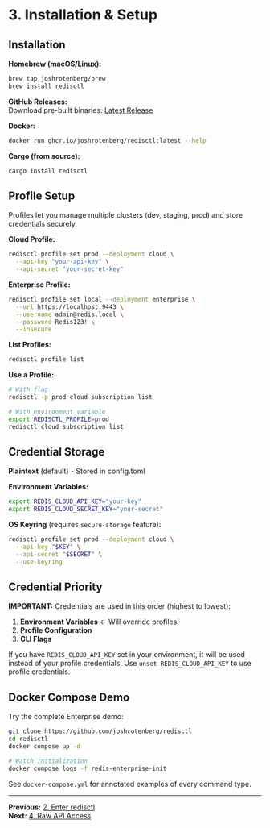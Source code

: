 # 3. Installation & Setup

## Installation

**Homebrew (macOS/Linux):**
```bash
brew tap joshrotenberg/brew
brew install redisctl
```

**GitHub Releases:**  
Download pre-built binaries: [Latest Release](https://github.com/joshrotenberg/redisctl/releases)

**Docker:**
```bash
docker run ghcr.io/joshrotenberg/redisctl:latest --help
```

**Cargo (from source):**
```bash
cargo install redisctl
```

## Profile Setup

Profiles let you manage multiple clusters (dev, staging, prod) and store credentials securely.

**Cloud Profile:**
```bash
redisctl profile set prod --deployment cloud \
  --api-key "your-api-key" \
  --api-secret "your-secret-key"
```

**Enterprise Profile:**
```bash
redisctl profile set local --deployment enterprise \
  --url https://localhost:9443 \
  --username admin@redis.local \
  --password Redis123! \
  --insecure
```

**List Profiles:**
```bash
redisctl profile list
```

**Use a Profile:**
```bash
# With flag
redisctl -p prod cloud subscription list

# With environment variable
export REDISCTL_PROFILE=prod
redisctl cloud subscription list
```

## Credential Storage

**Plaintext** (default) - Stored in config.toml

**Environment Variables:**
```bash
export REDIS_CLOUD_API_KEY="your-key"
export REDIS_CLOUD_SECRET_KEY="your-secret"
```

**OS Keyring** (requires `secure-storage` feature):
```bash
redisctl profile set prod --deployment cloud \
  --api-key "$KEY" \
  --api-secret "$SECRET" \
  --use-keyring
```

## Credential Priority

**IMPORTANT:** Credentials are used in this order (highest to lowest):

1. **Environment Variables** ← Will override profiles!
2. **Profile Configuration**
3. **CLI Flags**

If you have `REDIS_CLOUD_API_KEY` set in your environment, it will be used instead of your profile credentials. Use `unset REDIS_CLOUD_API_KEY` to use profile credentials.

## Docker Compose Demo

Try the complete Enterprise demo:

```bash
git clone https://github.com/joshrotenberg/redisctl
cd redisctl
docker compose up -d

# Watch initialization
docker compose logs -f redis-enterprise-init
```

See `docker-compose.yml` for annotated examples of every command type.

---

**Previous:** [2. Enter redisctl](./02-solution.md)  
**Next:** [4. Raw API Access](./04-raw-api.md)
